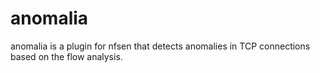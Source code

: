 anomalia
========

anomalia is a plugin for nfsen that detects anomalies in TCP connections based on the flow analysis.
